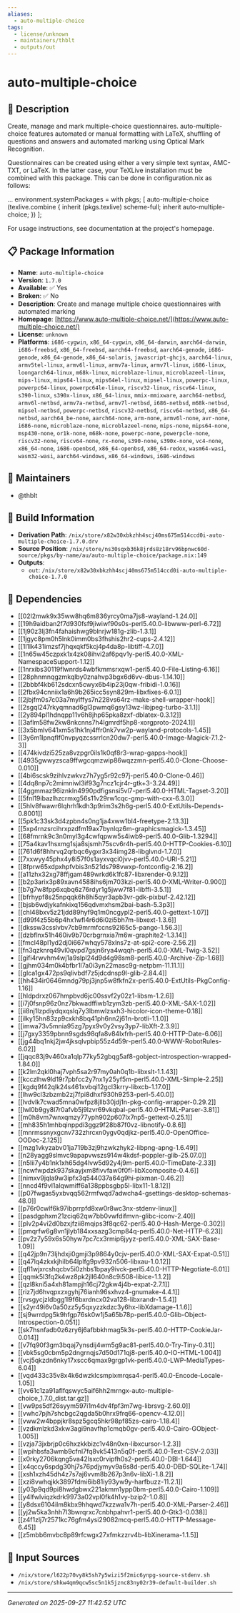 ```yaml
---
aliases:
  - auto-multiple-choice
tags:
  - license/unknown
  - maintainers/thblt
  - outputs/out
---
```


# auto-multiple-choice

## 📝 Description

Create, manage and mark multiple-choice questionnaires.
auto-multiple-choice features automated or manual formatting with
LaTeX, shuffling of questions and answers and automated marking using
Optical Mark Recognition.

Questionnaires can be created using either a very simple text syntax,
AMC-TXT, or LaTeX. In the latter case, your TeXLive installation must
be combined with this package.  This can be done in configuration.nix
as follows:

<screen>
…
environment.systemPackages = with pkgs; [
  auto-multiple-choice
  (texlive.combine {
    inherit (pkgs.texlive) scheme-full;
    inherit auto-multiple-choice;
  })
];
</screen>

For usage instructions, see documentation at the project's homepage.


## 📋 Package Information

- **Name**: `auto-multiple-choice`
- **Version**: `1.7.0`
- **Available**: ✅ Yes
- **Broken**: ✅ No
- **Description**: Create and manage multiple choice questionnaires with automated marking
- **Homepage**: [https://www.auto-multiple-choice.net/](https://www.auto-multiple-choice.net/)
- **License**: `unknown`
- **Platforms**: `i686-cygwin`, `x86_64-cygwin`, `x86_64-darwin`, `aarch64-darwin`, `i686-freebsd`, `x86_64-freebsd`, `aarch64-freebsd`, `aarch64-genode`, `i686-genode`, `x86_64-genode`, `x86_64-solaris`, `javascript-ghcjs`, `aarch64-linux`, `armv5tel-linux`, `armv6l-linux`, `armv7a-linux`, `armv7l-linux`, `i686-linux`, `loongarch64-linux`, `m68k-linux`, `microblaze-linux`, `microblazeel-linux`, `mips-linux`, `mips64-linux`, `mips64el-linux`, `mipsel-linux`, `powerpc-linux`, `powerpc64-linux`, `powerpc64le-linux`, `riscv32-linux`, `riscv64-linux`, `s390-linux`, `s390x-linux`, `x86_64-linux`, `mmix-mmixware`, `aarch64-netbsd`, `armv6l-netbsd`, `armv7a-netbsd`, `armv7l-netbsd`, `i686-netbsd`, `m68k-netbsd`, `mipsel-netbsd`, `powerpc-netbsd`, `riscv32-netbsd`, `riscv64-netbsd`, `x86_64-netbsd`, `aarch64_be-none`, `aarch64-none`, `arm-none`, `armv6l-none`, `avr-none`, `i686-none`, `microblaze-none`, `microblazeel-none`, `mips-none`, `mips64-none`, `msp430-none`, `or1k-none`, `m68k-none`, `powerpc-none`, `powerpcle-none`, `riscv32-none`, `riscv64-none`, `rx-none`, `s390-none`, `s390x-none`, `vc4-none`, `x86_64-none`, `i686-openbsd`, `x86_64-openbsd`, `x86_64-redox`, `wasm64-wasi`, `wasm32-wasi`, `aarch64-windows`, `x86_64-windows`, `i686-windows`
## 👥 Maintainers

- @thblt


## 🔧 Build Information

- **Derivation Path**: `/nix/store/x82w30xbkzhh4scj40ms675m514ccd0i-auto-multiple-choice-1.7.0.drv`
- **Source Position**: `/nix/store/ns30sqxb36k8jrds8z18rv96bpnwc60d-source/pkgs/by-name/au/auto-multiple-choice/package.nix:149`
- **Outputs**:
  - `out`:  `/nix/store/x82w30xbkzhh4scj40ms675m514ccd0i-auto-multiple-choice-1.7.0`

## 🔗 Dependencies

- [[02l2mwk9x35ww8hq6m836yrcy0ma7js8-wayland-1.24.0]]
- [[19h9aidban2f7d930fsf9jiwiwf90s0s-perl5.40.0-libwww-perl-6.72]]
- [[1j90z3lj3fn4fahaishwg9blnrjw181g-zlib-1.3.1]]
- [[1jgyc8pm0h5lnk0imm0bs3fhshis2hr2-cups-2.4.12]]
- [[1l1lk431imzsf7jhqxqkf5kcj4p4da8p-libtiff-4.7.0]]
- [[1n65w45czpxk1x4zk08ihvi2af6pqv1y-perl5.40.0-XML-NamespaceSupport-1.12]]
- [[1nrxibs30119flwnrds4wbfkmmsrxqw1-perl5.40.0-File-Listing-6.16]]
- [[28phnmnqgzmkqlby0znahvp3bgx6d6vv-dbus-1.14.10]]
- [[2bbbf4kb612sdcxn5cwyx6b4ip23j0qw-fribidi-1.0.16]]
- [[2fbx94cnniix1a6h9b265icc5syn829m-libxfixes-6.0.1]]
- [[2jbjfm0s7c03a7mylffys7n228vs64rz-make-shell-wrapper-hook]]
- [[2sgql247rkyqmnad6gl3pwmq6gsy13wz-libjpeg-turbo-3.1.1]]
- [[2y894pl1hdnqpp11v6h8jhp65pka8zxf-dblatex-0.3.12]]
- [[3aflm58fw2kw8nkcnns7h4lgmrdf5hp8-xorgproto-2024.1]]
- [[3x5bmlv641xm5s1hk1nj4ffr0nk7vw2p-wayland-protocols-1.45]]
- [[3y6m1lpnqflf0nvpyqzcssrrlcn20dw7-perl5.40.0-Image-Magick-7.1.2-3]]
- [[474kivdzi525za8vzpgr0ils1k0qf8r3-wrap-gapps-hook]]
- [[4935gwwyzsca9ffwgcqmzwip86wqzzmn-perl5.40.0-Clone-Choose-0.010]]
- [[4bi6scsk9zihlvzwkvz7h7yg5r92c97j-perl5.40.0-Clone-0.46]]
- [[4dq8np7c2mimniwl3if93g7ncz1cjr4r-gtk+3-3.24.49]]
- [[4ggmmaz96iznkln4990pdfigsnsi5vl7-perl5.40.0-HTML-Tagset-3.20]]
- [[5fnl19ibazlhzcrmxg56s11v29rw1cqc-gmp-with-cxx-6.3.0]]
- [[5hlv8fwawr6lqhrh1kdh3p9rim3s2h6g-perl5.40.0-ExtUtils-Depends-0.8001]]
- [[5pk1c33sk3d4zpbn4s0ng1ja4xww1bl4-freetype-2.13.3]]
- [[5xp4rnzsrcihrxpzdfm19ax7bynlqz6m-graphicsmagick-1.3.45]]
- [[68fmrnk9c3n0myl3g4cwfqpww5s4iwb9-perl5.40.0-Glib-1.3294]]
- [[75a4kav1hsxmg1sja8sjsmh75scv6r4h-perl5.40.0-HTTP-Cookies-6.10]]
- [[761d6f8hhrvq2qrbqc6ygxr3x34img28-libglvnd-1.7.0]]
- [[7xxwyy45phx4y8i57f0s1ayxvqci0jvv-perl5.40.0-URI-5.21]]
- [[8fprw65xdpxhpfvbis3n521ds798vwxp-fontconfig-2.16.2]]
- [[a11zhx32xg78ffjgam489wrkd6k1fc87-libxrender-0.9.12]]
- [[b2p3arix3p89xavn4588ihs6jm703kzi-perl5.40.0-XML-Writer-0.900]]
- [[b7g7w8fpp6xqbq6z76rdyr1g5jww7f81-libffi-3.5.1]]
- [[bfrhypf8s25npqqk6h8hi5qyr3apb3vr-gdk-pixbuf-2.42.12]]
- [[bjsb6wdjykafnkixq156qdvmxhsm2bai-bash-5.3p3]]
- [[chl48bxv5z21jdd89hyf9q1m0ncgypl2-perl5.40.0-gettext-1.07]]
- [[d99f4z55b6p4hx1wfl4r6d6i0zi5bh7m-libxext-1.3.6]]
- [[dkssw3csslvbv7cb9mrmfccns92l65c5-pango-1.56.3]]
- [[dzbflnx51h460iv9b70crbgrnxia7m6w-graphite2-1.3.14]]
- [[fmcl48pl1yd2dj0i667whqy578xlns7z-at-spi2-core-2.56.2]]
- [[fn3qzknrq49vl0qvpd7gsjn6rya4wqqh-perl5.40.0-XML-Twig-3.52]]
- [[gifi4rwvhm4wj1a9slpl24d9d4g98sm8-perl5.40.0-Archive-Zip-1.68]]
- [[gjhm034m0k4bfbr1l7a0i3yn22masc9g-netpbm-11.11.1]]
- [[glca1gx472ps9qlivbdf7z5jdcdnsp9l-glib-2.84.4]]
- [[hh434ir0646mndg79pj3jnp5w8fkfn2x-perl5.40.0-ExtUtils-PkgConfig-1.16]]
- [[hldpdrxz067hmpbvd6jc00ssvf2y02z1-libsm-1.2.6]]
- [[i7j0fsnp96z0nz7bkwadffiwb1zym3zb-perl5.40.0-XML-SAX-1.02]]
- [[ii8nj1lzpdiydqxqslq7y3lbmwlzsxh3-hicolor-icon-theme-0.18]]
- [[ilky15hn83zp9cxkh8bq41ph6nn2j61n-brotli-1.1.0]]
- [[imwa73v5mnia95zg7pyx9v0y2vsy3yp7-libXft-2.3.9]]
- [[j7gxy3359pbnn9sgds98qfa8v84lxfrh-perl5.40.0-HTTP-Date-6.06]]
- [[jg44bq1nkj2jw4jksqlvpbip55z4d59r-perl5.40.0-WWW-RobotRules-6.02]]
- [[jqqc83j9v460xa1qlp77ky52gbqg5af8-gobject-introspection-wrapped-1.84.0]]
- [[k2lm2qkl0haj7vph5sa2r97my0ah0q1b-libxslt-1.1.43]]
- [[kcczlhw9ld19r7pbfcc2y7nx1y25yf5m-perl5.40.0-XML-Simple-2.25]]
- [[kgdq9f42qlk24s461xvbqi12gcl3krry-libxcb-1.17.0]]
- [[lhw9cl3zbzmb2zj7fpi8dhxf930h9253-perl-5.40.0]]
- [[lvdvlk7cwad5mna0wfpz8jllb30jdj1n-pkg-config-wrapper-0.29.2]]
- [[lwl0b9gy8l7r0afvb5j9lzvr69vkqbal-perl5.40.0-HTML-Parser-3.81]]
- [[m0h8vm7wnxqmzy77yph902p607lx7np5-gettext-0.25.1]]
- [[mh835h1mhbqinppdi3ggz9f28b87f0vz-libnotify-0.8.6]]
- [[mnrmssnyxgcnv732zhrcxn0ygv0qdjkz-perl5.40.0-OpenOffice-OODoc-2.125]]
- [[mzg1vkyzabv01ja719b3zj9hzwkzhyk2-libpng-apng-1.6.49]]
- [[n28yagg9slmvc9apapvwszs914w4kdsf-poppler-glib-25.07.0]]
- [[n5lii7y4b1nk1xh65dg4lvw5d92y4j9m-perl5.40.0-TimeDate-2.33]]
- [[ncwfwpdzk937skayjxm8fivvfaw0f0fl-libXcomposite-0.4.6]]
- [[nimxv9jqla9w3ipfx3q544037a64g9hi-pixman-0.46.2]]
- [[nncd4f9vl1alqwmiff6a138ppbsgbp5l-libx11-1.8.12]]
- [[p07fwgas5yxbvqq562rmfwqd7adwcha4-gsettings-desktop-schemas-48.0]]
- [[p76r0cwlf6k97ibprrpfd8xw0r8wc3nx-stdenv-linux]]
- [[pasdgphxm21zciq62qw7bb0vwfdifmvn-glibc-iconv-2.40]]
- [[plv2p4vi2d0bzxjfzii8mqips3f8qc62-perl5.40.0-Hash-Merge-0.302]]
- [[pmqrfw6g8vn1jlyb184xxsazg3cmp84q-perl5.40.0-Net-HTTP-6.23]]
- [[pv2z7y59x6s50hyw7pc7cx3rmip6jyyz-perl5.40.0-XML-SAX-Base-1.09]]
- [[q42jp9n73ljhdxji0gmji3p9864y0cjv-perl5.40.0-XML-SAX-Expat-0.51]]
- [[q47lq4zkxkjhilb64lplfg9pv932n506-libxau-1.0.12]]
- [[qfl1wjxrcshqcbv5i0zhbs1bpay9ivck-perl5.40.0-HTTP-Negotiate-6.01]]
- [[qqmk5l3fq2k4wz8pk2jll640n8c9i508-libice-1.1.2]]
- [[qzl8kni5a4xh81ampjh16cj72gkw4j4b-expat-2.7.1]]
- [[riz7jd6hvqpxzxgyhj76ianh96sxhvz4-gnumake-4.4.1]]
- [[rvsgycjzldbgg1l9f6bxrdncx02va128-libxrandr-1.5.4]]
- [[s2yr49i6v0a50zz5y5qxyzzkdzc3y6hx-libXdamage-1.1.6]]
- [[sj9wrrdpg5k9hfgp76sk0w1j5a65b78p-perl5.40.0-Glib-Object-Introspection-0.051]]
- [[sk7hsnfadb0z6zry6j6afbbkhmag5k3s-perl5.40.0-HTTP-CookieJar-0.014]]
- [[v7fq90f3gm3bqaj7ynsdij4wm5g9ac81-perl5.40.0-Try-Tiny-0.31]]
- [[vbk5sg0cbm5p2dngrnqjs7d50d171qj8-perl5.40.0-IO-HTML-1.004]]
- [[vcj5qkzdn6nky17xscc6qmax9grgp1vk-perl5.40.0-LWP-MediaTypes-6.04]]
- [[vqd433c35v8x4k6dwzklcsmpixmrqsa4-perl5.40.0-Encode-Locale-1.05]]
- [[vv61c1za91aflfqswyc5aif6hh2mrngx-auto-multiple-choice_1.7.0_dist.tar.gz]]
- [[vw9ps5df26syym597i1m4dv4fpf3m7wg-librsvg-2.60.0]]
- [[vwhc7pjh7shcbgc2qgda5b0hrx9frq66-opencv-4.12.0]]
- [[vww2w4bppjkr8spz5gcq5hkr98pf85zs-cairo-1.18.4]]
- [[vzdkmlzkd3xkw3agi9navfhp1cmqb0gv-perl5.40.0-Cairo-GObject-1.005]]
- [[vzja73jxbrjp0c6hxzkkbizc1v48n0xn-libxcursor-1.2.3]]
- [[wpihbsfa3wmb9cfnl7fq8vk5413n5q0f-perl5.40.0-Text-CSV-2.03]]
- [[x0rky2706kqng5va42lsxc0rvipfh0s2-perl5.40.0-DBI-1.644]]
- [[x4qccy6spdg30hj7s76pdjymyv9a6s8d-perl5.40.0-DBD-SQLite-1.74]]
- [[xsh1xzh45dh4z7s7aj6vvm8b267p3n6v-libXi-1.8.2]]
- [[xzi8vwhqjkk3897fdmi6ib81iy93yw9y-harfbuzz-11.2.1]]
- [[y03p9qd9pi8hwdgbwx221akmm1ypp0bm-perl5.40.0-Cairo-1.109]]
- [[y4lfwlviqzkdrk9973a02vpl0fk4h1vy-bzip2-1.0.8]]
- [[y8dsx6104ilm8kbx9hhqwd7kzzwa1v7h-perl5.40.0-XML-Parser-2.46]]
- [[yj2w5ka3nhh7l3bwrqrxc7cnbhpahvr1-perl5.40.0-Gtk3-0.038]]
- [[z4f1zlj7r2571kc76gfm4ysi29082mcq-perl5.40.0-HTTP-Message-6.45]]
- [[z5mbb6mvbc8p89rfcwgx27xfmkzzrv4b-libXinerama-1.1.5]]

## 📁 Input Sources

- `/nix/store/l622p70vy8k5sh7y5wizi5f2mic6ynpg-source-stdenv.sh`
- `/nix/store/shkw4qm9qcw5sc5n1k5jznc83ny02r39-default-builder.sh`

---
*Generated on 2025-09-27 11:42:52 UTC*
